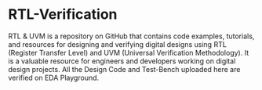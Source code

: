 # RTL-Verification
RTL &amp; UVM is a repository on GitHub that contains code examples, tutorials, and resources for designing and verifying digital designs using RTL (Register Transfer Level) and UVM (Universal Verification Methodology). It is a valuable resource for engineers and developers working on digital design projects.
All the Design Code and Test-Bench uploaded here are verified on EDA Playground. 
